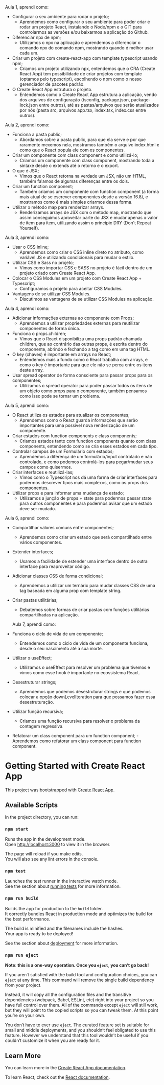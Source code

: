 Aula 1, aprendi como:

- Configurar o seu ambiente para rodar o projeto;
  - Aprendemos como configurar o seu ambiente para poder criar e rodar um projeto React, instalando o Node/npm e o GIT para controlarmos as versões e/ou baixarmos a aplicação do Github.
- Diferenciar npx de npm;
  - Utilizamos o npx na aplicação e aprendemos a diferenciar o comando npx do comando npm, mostrando quando é melhor usar cada um.
- Criar um projeto com create-react-app com template typescript usando npm;
  - Criamos um projeto utilizando npx, entendemos que o CRA (Create React App) tem possibilidade de criar projetos com template (optamos pelo typescript), escolhendo o npm como o nosso gerenciador de pacotes padrão.
- O Create React App estrutura o projeto.
  - Entendemos como o Create React App estrutura a aplicação, vendo dos arquivos de configuração (tsconfig, package.json, package-lock.json entre outros), até as pastas/arquivos que serão atualizados por nós (pasta src, arquivos app.tsx, index.tsx, index.css entre outros).

Aula 2, aprendi como:

- Funciona a pasta public;
  - Abordamos sobre a pasta public, para que ela serve e por que raramente mexemos nela, mostramos também o arquivo index.html e como que o React popula ele com os componentes.
- Criar um componente com class component e como utilizá-lo;
  - Criamos um componente com class component, mostrando toda a sintaxe desde o extends até o retorno e o export.
- O que é JSX;
  - Vimos que o React retorna na verdade um JSX, não um HTML, também falamos de algumas diferenças entre os dois.
- Criar um function component;
  - Também criamos um componente com function component (a forma mais atual de se escrever componentes desde a versão 16.8), e mostramos como é mais simples criarmos dessa forma.
- Utilizar o método map para renderizar arrays.
  - Renderizamos arrays de JSX com o método map, mostrando que assim conseguimos aproveitar parte do JSX e mudar apenas o valor de item para item, utilizando assim o princípio DRY (Don't Repeat Yourself).

Aula 3, aprendi como:

- Usar o CSS inline;
  - Aprendemos como criar o CSS inline direto no atributo, como variável JS e utilizando condicionais para mudar o estilo.
- Utilizar CSS e Sass no projeto;
  - Vimos como importar CSS e SASS no projeto é fácil dentro de um projeto criado com Create React App.
- Colocar o CSS Modules em um projeto com Create React App + Typescript;
  - Configuramos o projeto para aceitar CSS Modules.
- Vantagens de se utilizar CSS Modules.
  - Discutimos as vantagens de se utilizar CSS Modules na aplicação.

Aula 4, aprendi como:

- Adicionar informações externas ao componente com Props;
  - Aprendemos a utilizar propriedades externas para reutilizar componentes de forma única.
- Funciona o props.children;
  - Vimos que o React disponibiliza uma props padrão chamada children, que ao contrário das outras props, é escrita dentro do componente, abrindo e fechando a tag como em uma tag HTML.
- O key (chaves) é importante em arrays no React;
  - Entendemos mais a fundo como o React trabalha com arrays, e como o key é importante para que ele não se perca entre os itens deste array.
- Usar spread operator de forma consciente para passar props para os componentes;
  - Utilizamos o spread operator para poder passar todos os itens de um objeto como props para o componente, também pensamos como isso pode se tornar um problema.

Aula 5, aprendi como:

- O React utiliza os estados para atualizar os componentes;
  - Aprendemos como o React guarda informações que serão importantes para uma possível nova renderização de um componente.
- Criar estados com function components e class components;
  - Criamos estados tanto com function components quanto com class components, entendendo como se cria esses estados em cada tipo.
- Controlar campos de um Formulário com estados;
  - Aprendemos a diferença de um formulário/input controlado e não controlado, e como podemos controlá-los para pegar/mudar seus campos como quisermos.
- Criar interfaces e reutilizá-las;
  - Vimos como o Typescript nos dá uma forma de criar interfaces para podermos descrever tipos mais complexos, como os props dos componentes.
- Utilizar props e para informar uma mudança de estado;
  - Utilizamos a junção de props + state para podermos passar state para outros componentes e para podermos avisar que um estado deve ser mudado.

Aula 6, aprendi como:

- Compartilhar valores comuns entre componentes;
  - Aprendemos como criar um estado que será compartilhado entre vários componentes.
- Extender interfaces;
  - Usamos a facilidade de estender uma interface dentro de outra interface para reaproveitar código.
- Adicionar classes CSS de forma condicional;
  - Aprendemos a utilizar um ternário para mudar classes CSS de uma tag baseada em alguma prop com template string.
- Criar pastas utilitárias;

  - Debatemos sobre formas de criar pastas com funções utilitárias compartilhadas na aplicação.

  Aula 7, aprendi como:

- Funciona o ciclo de vida de um componente;
  - Entendemos como o ciclo de vida de um componente funciona, desde o seu nascimento até a sua morte.
- Utilizar o useEffect;
  - Utilizamos o useEffect para resolver um problema que tivemos e vimos como esse hook é importante no ecossistema React.
- Desestruturar strings;
  - Aprendemos que podemos desestruturar strings e que podemos colocar a opção downLevelIteration para que possamos fazer essa desestruturação.
- Utilizar função recursiva;
  - Criamos uma função recursiva para resolver o problema da contagem regressiva.
- Refatorar um class component para um function component;
  -Aprendemos como refatorar um class component para function component.

# Getting Started with Create React App

This project was bootstrapped with [Create React App](https://github.com/facebook/create-react-app).

## Available Scripts

In the project directory, you can run:

### `npm start`

Runs the app in the development mode.\
Open [http://localhost:3000](http://localhost:3000) to view it in the browser.

The page will reload if you make edits.\
You will also see any lint errors in the console.

### `npm test`

Launches the test runner in the interactive watch mode.\
See the section about [running tests](https://facebook.github.io/create-react-app/docs/running-tests) for more information.

### `npm run build`

Builds the app for production to the `build` folder.\
It correctly bundles React in production mode and optimizes the build for the best performance.

The build is minified and the filenames include the hashes.\
Your app is ready to be deployed!

See the section about [deployment](https://facebook.github.io/create-react-app/docs/deployment) for more information.

### `npm run eject`

**Note: this is a one-way operation. Once you `eject`, you can’t go back!**

If you aren’t satisfied with the build tool and configuration choices, you can `eject` at any time. This command will remove the single build dependency from your project.

Instead, it will copy all the configuration files and the transitive dependencies (webpack, Babel, ESLint, etc) right into your project so you have full control over them. All of the commands except `eject` will still work, but they will point to the copied scripts so you can tweak them. At this point you’re on your own.

You don’t have to ever use `eject`. The curated feature set is suitable for small and middle deployments, and you shouldn’t feel obligated to use this feature. However we understand that this tool wouldn’t be useful if you couldn’t customize it when you are ready for it.

## Learn More

You can learn more in the [Create React App documentation](https://facebook.github.io/create-react-app/docs/getting-started).

To learn React, check out the [React documentation](https://reactjs.org/).
